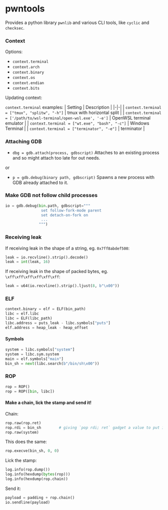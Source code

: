 # pwntools

Provides a python library `pwnlib` and various CLI tools, like `cyclic` and `checksec`.


### Context

Options:
- `context.terminal`
- `context.arch`
- `context.binary`
- `context.os`
- `context.endian`
- `context.bits`

Updating context:

`context.terminal` examples:
| Setting | Description |
|-|-|
| `context.terminal = ["tmux", "splitw", "-h"]` | tmux with horizontal split |
| `context.terminal = ['/path/to/wsl-terminal/open-wsl.exe', '-e']` | OpenWSL terminal emulator |
| `context.terminal = ["wt.exe", "bash", "-c"]` | Windows Terminal |
| `context.terminal = ["terminator", "-e"]` | terminator |


### Attaching GDB

- `dbg = gdb.attach(process, gdbscript)` Attaches to an existing process and so might attach too late for out needs.

or

- `p = gdb.debug(binary path, gdbscript)` Spawns a new process with GDB already attached to it.


### Make GDB not follow child processes

```python
io = gdb.debug(bin.path, gdbscript="""
                set follow-fork-mode parent
                set detach-on-fork on
                ...
               """)
```


### Receiving leak

If receiving leak in the shape of a string, eg. `0x7ff8abdef500`:
```python
leak = io.recvline().strip().decode()
leak = int(leak, 16)
```
If receiving leak in the shape of packed bytes, eg. `\xff\xff\xff\xff\xff\xff`:
```python
leak = u64(io.recvline().strip().ljust(8, b"\x00"))
```


### ELF

```python
context.binary = elf = ELF(bin_path)
libc = elf.libc
libc = ELF(libc_path)
libc.address = puts_leak - libc.symbols["puts"]
elf.address = heap_leak - heap_offset
```

#### Symbols

```python
system = libc.symbols["system"]
system = libc.sym.system
main = elf.symbols["main"]
bin_sh = next(libc.search(b"/bin/sh\x00"))
```


### ROP

```python
rop = ROP()
rop = ROP([bin, libc])
```

#### Make a chain, lick the stamp and send it!

Chain:

```python
rop.raw(rop.ret)
rop.rdi = bin_sh        # giving `pop rdi; ret` gadget a value to put into rdi
rop.raw(system)
```

This does the same:

```python
rop.execve(bin_sh, 0, 0)
```


Lick the stamp:
```python
log.info(rop.dump())
log.info(hexdump(bytes(rop)))
log.info(hexdump(rop.chain))
```

Send it:
```python
payload = padding + rop.chain()
io.sendline(payload)
```
